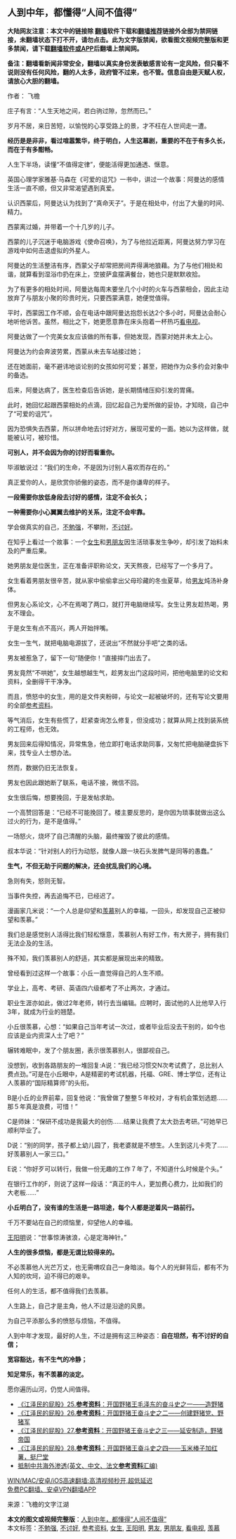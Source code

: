  <h2>人到中年，都懂得“人间不值得”</h2> <p class="notice"><b>大陆网友注意：本文中的链接除 <a href="https://github.com/bannedbook/fanqiang" >翻墙</a>软件下载和<a href="https://github.com/killgcd/justmysocks/blob/master/README.md">翻墙推荐</a>链接外全部为禁网链接，未翻墙状态下打不开，请勿点击。此为文字版禁闻，欲看图文视频完整版和更多禁闻，请下载<a href="https://github.com/bannedbook/fanqiang">翻墙软件或APP</a>后翻墙上禁闻网。</p><p>备注：翻墙看新闻非常安全，翻墙以真实身份发表敏感言论有一定风险，但只看不说则没有任何风险，翻的人太多，政府管不过来，也不管。信息自由是天赋人权，请放心大胆的翻墙。</b></p>  <div class="entry"> <p>作者： 飞檐</p> <p>庄子有言：“人生天地之间，若白驹过隙，忽然而已。”</p> <p>岁月不居，来日苦短，以愉悦的心享受路上的景，才不枉在人世间走一遭。</p> <p><strong>经历是是非非，看过喧嚣繁华，终于明白，人生这幕剧，重要的不在于有多久长，而在于有多酣畅。</strong></p> <p>人生下半场，读懂“不值得定律”，便能活得更加通透、惬意。</p> <p>英国心理学家雅基·马森在《可爱的诅咒》一书中，讲过一个故事：阿曼达的感情生活一直不顺，但又非常渴望遇到真爱。</p> <p>认识西蒙后，阿曼达认为找到了“真命天子”。于是在相处中，付出了大量的时间、精力。</p> <p>西蒙离过婚，并带着一个十几岁的儿子。</p> <p>西蒙的儿子沉迷于电脑游戏《使命召唤》，为了与他拉近距离，阿曼达努力学习在游戏中如何击退虚拟的外星人。</p> <p>阿曼达的生活整洁有序，西蒙父子却常把房间弄得满地狼藉。为了与他们相处和谐，就算看到湿浴巾扔在床上，空披萨盒摆满餐台，她也只是默默收拾。</p> <p>为了有更多的相处时间，阿曼达每周末要坐几个小时的火车与西蒙相会，因此主动放弃了与朋友小聚的珍贵时光，只要西蒙满意，她便觉值得。</p> <p>平时，西蒙因工作不顺，会在电话中跟阿曼达抱怨长达2个多小时，阿曼达会耐心地听他诉苦。虽然，相比之下，她更愿意靠在床头抱着一杯热巧<a href="https://www.bannedbook.org/bnews/tag/%E7%9C%8B%E7%94%B5%E8%A7%86/" class="st_tag internal_tag" rel="tag" title="标签 看电视 下的日志">看电视</a>。</p> <p>阿曼达做了一个完美女友应该做的所有事，但她发现，西蒙对她并未太上心。</p> <p>阿曼达为约会奔波劳累，西蒙从未去车站接过她；</p> <p>还在她面前，毫不避讳地谈论别的女孩如何可爱；甚至，把她作为众多约会对象中的备选。</p> <p>后来，阿曼达病了，医生检查后告诉她，是长期情绪压抑引发的胃痛。</p> <p>此时，她回忆起跟西蒙相处的点滴，回忆起自己为爱所做的妥协，才知晓，自己中了“可爱的诅咒”。</p> <p>因为恐惧失去西蒙，所以拼命地去讨好对方，展现可爱的一面。她以为这样做，就能被认可，被珍惜。</p>  <p><strong>可别人，并不会因为你的讨好而看重你。</strong></p> <p>毕淑敏说过：“我们的生命，不是因为讨别人喜欢而存在的。”</p> <p>真正爱你的人，是欣赏你骄傲的姿态，而不是你谦卑的样子。</p> <p><strong>一段需要你放低身段去讨好的感情，注定不会长久；</strong></p> <p><strong>一种需要你小心翼翼去维护的关系，注定不会牢靠。</strong></p> <p>学会做真实的自己，<a href="https://www.bannedbook.org/bnews/tag/%E4%B8%8D%E5%8B%89%E5%BC%BA/" class="st_tag internal_tag" rel="tag" title="标签 不勉强 下的日志">不勉强</a>，不攀附，<a href="https://www.bannedbook.org/bnews/tag/%E4%B8%8D%E8%AE%A8%E5%A5%BD/" class="st_tag internal_tag" rel="tag" title="标签 不讨好 下的日志">不讨好</a>。</p> <p>在知乎上看过一个故事：一个<a href="https://www.bannedbook.org/bnews/tag/%e5%a5%b3%e7%94%9f/" class="st_tag internal_tag" rel="tag" title="标签 女生 下的日志">女生</a>和<a href="https://www.bannedbook.org/bnews/tag/%E7%94%B7%E6%9C%8B%E5%8F%8B/" class="st_tag internal_tag" rel="tag" title="标签 男朋友 下的日志">男朋友</a>因生活琐事发生争吵，却引发了始料未及的严重后果。</p> <p>她男朋友是位医生，正在准备评职称论文，天天熬夜，已经写了一个多月了。</p> <p>女生看着男朋友很辛苦，就从家中偷偷拿出父母珍藏的冬虫夏草，给<a href="https://www.bannedbook.org/bnews/tag/%e7%94%b7%e5%8f%8b/" class="st_tag internal_tag" rel="tag" title="标签 男友 下的日志">男友</a>炖汤补身体。</p> <p>但男友心系论文，心不在焉喝了两口，就打开电脑继续写。女生让男友趁热喝，男友不理会。</p> <p>于是女生有点不高兴，两人开始拌嘴。</p> <p>女生一生气，就把电脑电源拔了，还说出“不然就分手吧”之类的话。</p> <p>男友被惹急了，留下一句“随便你！”直接摔门出去了。</p> <p>男友竟然“不哄她”，女生越想越生气，趁男友出门这段时间，把他电脑里的论文和资料，全删得干干净净。</p> <p>而且，愤怒中的女生，用的是文件夹粉碎，与论文一起被破坏的，还有写论文要用的全部<a href="https://www.bannedbook.org/bnews/tag/%E5%8F%82%E8%80%83%E8%B5%84%E6%96%99/" class="st_tag internal_tag" rel="tag" title="标签 参考资料 下的日志">参考资料</a>。</p> <p>等气消后，女生有些慌了，赶紧查询怎么修复，但没成功；就算从网上找到装系统的工程师，也无效。</p> <p>男友回来后得知情况，异常焦急，他立即打电话求助同事，又匆忙把电脑硬盘拆下来，找专业人士想办法。</p> <p>然而，数据仍旧无法恢复。</p>  <p>男友也因此跟她断了联系，电话不接，微信不回。</p> <p>女生很后悔，想要挽回，于是发帖求助。</p> <p>一个高赞回答是：“已经不可能挽回了。楼主要反思的，是你因为琐事就做出这么过火的行为，是不是值得。”</p> <p>一场怒火，烧坏了自己清醒的头脑，最终摧毁了彼此的感情。</p> <p>叔本华说：“针对别人的行为动怒，就像人跟一块石头发脾气是同等的愚蠢。”</p> <p><strong>生气，不但无助于问题的解决，还会扰乱我们的心境。</strong></p> <p>急则有失，怒则无智。</p> <p>当事件失控，再去追悔不已，已经迟了。</p> <p>漫画家几米说：“一个人总是仰望和<a href="https://www.bannedbook.org/bnews/tag/%E7%BE%A1%E6%85%95/" class="st_tag internal_tag" rel="tag" title="标签 羡慕 下的日志">羡慕</a>别人的幸福，一回头，却发现自己正被仰望和羡慕。”</p> <p>我们总是感觉别人活得比我们轻松惬意，羡慕别人有好工作，有大房子，拥有我们无法企及的生活。</p> <p>殊不知，我们羡慕别人的舒适，其实都是展现出来的精致。</p> <p>曾经看到过这样一个故事：小丘一直觉得自己的人生不顺。</p> <p>学业上，高考、考研、英语四六级都考了不止两次，才通过。</p> <p>职业生涯亦如此，做过2年老师，转行去当编辑。应聘时，面试他的人比他早入行3年，就成为行业的翘楚。</p> <p>小丘很羡慕，心想：“如果自己当年考试一次过，或者毕业后没去干别的，如今也应该是业内资深人士了吧？”</p> <p>辗转难眠中，发了个朋友圈，表示很羡慕别人，很鄙视自己。</p> <p>没想到，收到各路朋友的一堆回复:A说：“我已经习惯交N次考试费了，总比别人费点劲。”可是在小丘眼中，A是精密的考试机器，托福、GRE、博士学位，还有让人羡慕的“国际精算师”的头衔。</p> <p>B是小丘的业界前辈，回复他说：“我曾做了整整５年校对，才有机会策划选题……那５年真是浪费，可惜！”</p>  <p>C是师妹：“保研不成功是我最大的创伤……结果让我费了太大劲去考研。”可她早已顺利毕业了。</p> <p>D说：“别的同学，孩子都上幼儿园了，我老婆就是不想生。人生到这儿卡壳了……好羡慕别人一家三口。”</p> <p>E说：“你好歹可以转行，我做一份无趣的工作７年了，不知道什么时候是个头。”</p> <p>在银行工作的F，则说了这样一段话：“真正的牛人，更加费心费力，比如我们的大老板……”</p> <p><strong>小丘明白了，没有谁的生活是一路坦途，每个人都是逆着风一路前行。</strong></p> <p>千万不要站在自己的烦恼里，仰望他人的幸福。</p> <p><a href="https://www.bannedbook.org/bnews/tag/%e7%8e%8b%e9%98%b3%e6%98%8e/" class="st_tag internal_tag" rel="tag" title="标签 王阳明 下的日志">王阳明</a>说：“世事惊涛骇浪，心是定海神针。”</p> <p><strong>人生的很多烦恼，都是无谓比较得来的。</strong></p> <p>不必羡慕他人光芒万丈，也无需喟叹自己一身暗淡。每个人的光鲜背后，都有不为人知的坎坷，迫不得已的艰辛。</p> <p>任何人的生活，都不值得我们去羡慕。</p> <p>人生路上，自己才是主角，他人不过是沿途的风景。</p> <p>为自己平添那么多的愤怒与烦恼，不值得。</p> <p>人到中年才发现，最好的人生，不过是拥有这三种姿态：<strong>自在坦然，有不讨好的自信；</strong></p> <p><strong>宽容豁达，有不生气的冷静；</strong></p> <p><strong>知足常乐，有不羡慕的淡定。</strong></p> <p>愿你遍历山河，仍觉人间值得。</p> <ul class='op-related-articles' title='相关阅读'> <li><a href='https://www.bannedbook.org/bnews/bookonline/20190331/1105926.html' target='_blank'>《江泽民的屁股》25.<b>参考资料</b>：开国野猪王毛泽东的奋斗史之一——造野猪</a></li> <li><a href='https://www.bannedbook.org/bnews/bookonline/20190331/1105924.html' target='_blank'>《江泽民的屁股》26.<b>参考资料</b>：开国野猪王奋斗史之二——创建野猪党、野猪军</a></li> <li><a href='https://www.bannedbook.org/bnews/bookonline/20190331/1105923.html' target='_blank'>《江泽民的屁股》27.<b>参考资料</b>：开国野猪王奋斗史之三——延安制造，野猪帝国</a></li> <li><a href='https://www.bannedbook.org/bnews/bookonline/20190331/1105920.html' target='_blank'>《江泽民的屁股》28.<b>参考资料</b>：开国野猪王奋斗史之四——玉米棒子加红薯，挺尸堂</a></li> <li><a href='https://www.bannedbook.org/bnews/bookwiki/20190317/1098560.html' target='_blank'>抵制中共海外渗透(英文、中文、法文<b>参考资料</b>汇编)</a></li> </ul> <p class="texttj"> <a href="https://github.com/bannedbook/fanqiang/wiki/V2ray%E6%9C%BA%E5%9C%BA" target="_blank">WIN/MAC/安卓/iOS高速翻墙:高清视频秒开,超低延迟</a><br/> <a href="https://github.com/bannedbook/fanqiang/wiki/%E7%A6%81%E9%97%BB%E7%BD%91%E5%AE%89%E5%8D%93%E7%BF%BB%E5%A2%99%E6%96%B0%E9%97%BBAPP" target="_blank">免费PC翻墙、安卓VPN翻墙APP</a></p><p> 来源：飞檐的文字江湖 </p> <a name='sharetosocial'></a>       <div><b>本文的图文或视频完整版</b>：<a href='https://www.bannedbook.org/bnews/funmedia/20210519/1549513.html'>人到中年，都懂得“人间不值得”</a></div>  </div><!--END ENTRY--> <div class="postfooter"> <div>本文标签：<a href="https://www.bannedbook.org/bnews/tag/%E4%B8%8D%E5%8B%89%E5%BC%BA/" rel="tag">不勉强</a>, <a href="https://www.bannedbook.org/bnews/tag/%E4%B8%8D%E8%AE%A8%E5%A5%BD/" rel="tag">不讨好</a>, <a href="https://www.bannedbook.org/bnews/tag/%E5%8F%82%E8%80%83%E8%B5%84%E6%96%99/" rel="tag">参考资料</a>, <a href="https://www.bannedbook.org/bnews/tag/%e5%a5%b3%e7%94%9f/" rel="tag">女生</a>, <a href="https://www.bannedbook.org/bnews/tag/%e7%8e%8b%e9%98%b3%e6%98%8e/" rel="tag">王阳明</a>, <a href="https://www.bannedbook.org/bnews/tag/%e7%94%b7%e5%8f%8b/" rel="tag">男友</a>, <a href="https://www.bannedbook.org/bnews/tag/%E7%94%B7%E6%9C%8B%E5%8F%8B/" rel="tag">男朋友</a>, <a href="https://www.bannedbook.org/bnews/tag/%E7%9C%8B%E7%94%B5%E8%A7%86/" rel="tag">看电视</a>, <a href="https://www.bannedbook.org/bnews/tag/%E7%BE%A1%E6%85%95/" rel="tag">羡慕</a></div>  </div><!--END POSTFOOTER--> 